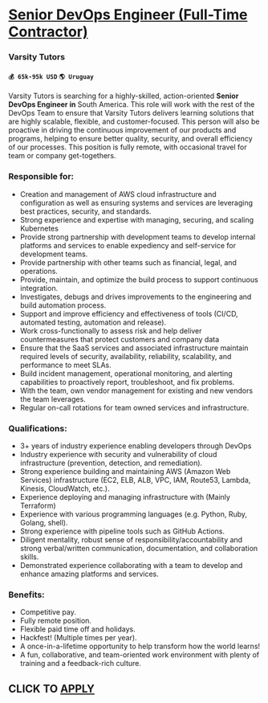 # [Senior DevOps Engineer (Full-Time Contractor)](https://www.remotewlb.com/apply/senior-devops-engineer-full-time-contractor-48926)  
### Varsity Tutors  
#### `💰 65k-95k USD` `🌎 Uruguay`  

Varsity Tutors is searching for a highly-skilled, action-oriented **Senior DevOps Engineer in** South America. This role will work with the rest of the DevOps Team to ensure that Varsity Tutors delivers learning solutions that are highly scalable, flexible, and customer-focused. This person will also be proactive in driving the continuous improvement of our products and programs, helping to ensure better quality, security, and overall efficiency of our processes. This position is fully remote, with occasional travel for team or company get-togethers.

### Responsible for:

  * Creation and management of AWS cloud infrastructure and configuration as well as ensuring systems and services are leveraging best practices, security, and standards.
  * Strong experience and expertise with managing, securing, and scaling Kubernetes
  * Provide strong partnership with development teams to develop internal platforms and services to enable expediency and self-service for development teams.
  * Provide partnership with other teams such as financial, legal, and operations.
  * Provide, maintain, and optimize the build process to support continuous integration.
  * Investigates, debugs and drives improvements to the engineering and build automation process.
  * Support and improve efficiency and effectiveness of tools (CI/CD, automated testing, automation and release).
  * Work cross-functionally to assess risk and help deliver countermeasures that protect customers and company data
  * Ensure that the SaaS services and associated infrastructure maintain required levels of security, availability, reliability, scalability, and performance to meet SLAs.
  * Build incident management, operational monitoring, and alerting capabilities to proactively report, troubleshoot, and fix problems.
  * With the team, own vendor management for existing and new vendors the team leverages.
  * Regular on-call rotations for team owned services and infrastructure.  
  

### Qualifications:

  * 3+ years of industry experience enabling developers through DevOps
  * Industry experience with security and vulnerability of cloud infrastructure (prevention, detection, and remediation).
  * Strong experience building and maintaining AWS (Amazon Web Services) infrastructure (EC2, ELB, ALB, VPC, IAM, Route53, Lambda, Kinesis, CloudWatch, etc.).
  * Experience deploying and managing infrastructure with (Mainly Terraform)
  * Experience with various programming languages (e.g. Python, Ruby, Golang, shell).
  * Strong experience with pipeline tools such as GitHub Actions.
  * Diligent mentality, robust sense of responsibility/accountability and strong verbal/written communication, documentation, and collaboration skills.
  * Demonstrated experience collaborating with a team to develop and enhance amazing platforms and services.

### Benefits:

  * Competitive pay.
  * Fully remote position.
  * Flexible paid time off and holidays.
  * Hackfest! (Multiple times per year).
  * A once-in-a-lifetime opportunity to help transform how the world learns!
  * A fun, collaborative, and team-oriented work environment with plenty of training and a feedback-rich culture.

  
## CLICK TO [APPLY](https://www.remotewlb.com/apply/senior-devops-engineer-full-time-contractor-48926)

